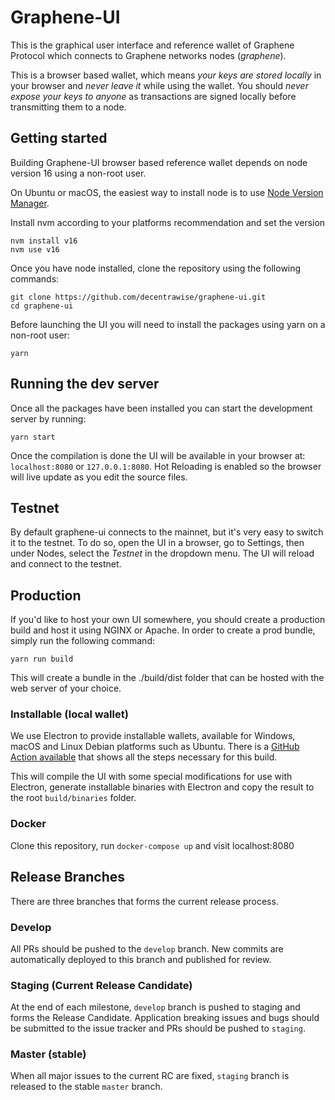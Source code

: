 Graphene-UI
============

This is the graphical user interface and reference wallet of Graphene Protocol which connects to Graphene networks nodes (*graphene*).

This is a browser based wallet, which means *your keys are stored locally* in your browser and *never leave it* while using the wallet. 
You should *never expose your keys to anyone* as transactions are signed locally before transmitting them to a node.

## Getting started

Building Graphene-UI browser based reference wallet depends on node version 16 using a non-root user.

On Ubuntu or macOS, the easiest way to install node is to use [Node Version Manager](https://github.com/creationix/nvm).

Install nvm according to your platforms recommendation and set the version

```
nvm install v16
nvm use v16
```

Once you have node installed, clone the repository using the following commands:

```
git clone https://github.com/decentrawise/graphene-ui.git
cd graphene-ui
```

Before launching the UI you will need to install the packages using yarn on a non-root user:

```
yarn
```

## Running the dev server

Once all the packages have been installed you can start the development 
server by running:

```
yarn start
```

Once the compilation is done the UI will be available in your browser at:
`localhost:8080` or `127.0.0.1:8080`. Hot Reloading is enabled so the browser 
will live update as you edit the source files.

## Testnet

By default graphene-ui connects to the mainnet, 
but it's very easy to switch it to the testnet. 
To do so, open the UI in a browser, go to Settings, then 
under Nodes, select the *Testnet* in the dropdown menu. 
The UI will reload and connect to the testnet.

## Production

If you'd like to host your own UI somewhere, you should create a production 
build and host it using NGINX or Apache. 
In order to create a prod bundle, simply run the following command:

```
yarn run build
```

This will create a bundle in the ./build/dist folder that can be hosted with the web server of your choice.

### Installable (local wallet)

We use Electron to provide installable wallets, available for Windows, macOS and Linux Debian platforms such as Ubuntu. 
There is a [GitHub Action available](https://github.com/decentrawise/graphene-ui/blob/master/.github/workflows/build-release-binaries.yml#L18) that shows all the steps necessary for this build.

This will compile the UI with some special modifications for use with Electron, generate installable binaries with Electron and copy the result to the root `build/binaries` folder.

### Docker

Clone this repository, run `docker-compose up` and visit localhost:8080

## Release Branches

There are three branches that forms the current release process.

### Develop

All PRs should be pushed to the `develop` branch.
New commits are automatically deployed to this branch and published for review.

### Staging (Current Release Candidate)

At the end of each milestone, `develop` branch is pushed to staging and forms the Release Candidate.
Application breaking issues and bugs should be submitted to the issue tracker and PRs should be pushed to `staging`.

### Master (stable)

When all major issues to the current RC are fixed, `staging` branch is released to the stable `master` branch.
